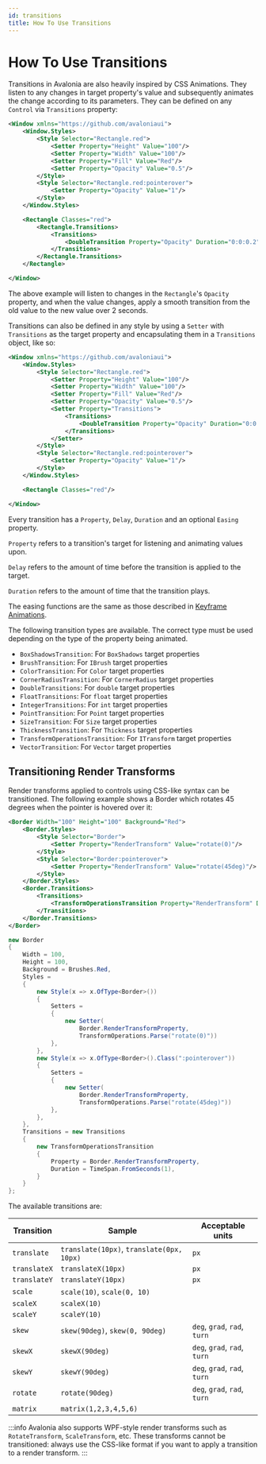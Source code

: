 ```yaml
---
id: transitions
title: How To Use Transitions
---
```



# How To Use Transitions

Transitions in Avalonia are also heavily inspired by CSS Animations. They listen to any changes in target property's value and subsequently animates the change according to its parameters. They can be defined on any `Control` via `Transitions` property:

```xml
<Window xmlns="https://github.com/avaloniaui">
    <Window.Styles>
        <Style Selector="Rectangle.red">
            <Setter Property="Height" Value="100"/>
            <Setter Property="Width" Value="100"/>
            <Setter Property="Fill" Value="Red"/>
            <Setter Property="Opacity" Value="0.5"/>
        </Style>
        <Style Selector="Rectangle.red:pointerover">
            <Setter Property="Opacity" Value="1"/>
        </Style>
    </Window.Styles>

    <Rectangle Classes="red">
        <Rectangle.Transitions>
            <Transitions>
                <DoubleTransition Property="Opacity" Duration="0:0:0.2"/>
            </Transitions>
        </Rectangle.Transitions>
    </Rectangle>

</Window>
```

The above example will listen to changes in the `Rectangle`'s `Opacity` property, and when the value changes, apply a smooth transition from the old value to the new value over 2 seconds.

Transitions can also be defined in any style by using a `Setter` with `Transitions` as the target property and encapsulating them in a `Transitions` object, like so:

```xml
<Window xmlns="https://github.com/avaloniaui">
    <Window.Styles>
        <Style Selector="Rectangle.red">
            <Setter Property="Height" Value="100"/>
            <Setter Property="Width" Value="100"/>
            <Setter Property="Fill" Value="Red"/>
            <Setter Property="Opacity" Value="0.5"/>
            <Setter Property="Transitions">
                <Transitions>
                    <DoubleTransition Property="Opacity" Duration="0:0:0.2"/>
                </Transitions>
            </Setter>
        </Style>
        <Style Selector="Rectangle.red:pointerover">
            <Setter Property="Opacity" Value="1"/>
        </Style>
    </Window.Styles>

    <Rectangle Classes="red"/>

</Window>
```

Every transition has a `Property`, `Delay`, `Duration` and an optional `Easing` property.

`Property` refers to a transition's target for listening and animating values upon.

`Delay` refers to the amount of time before the transition is applied to the target.

`Duration` refers to the amount of time that the transition plays.

The easing functions are the same as those described in [Keyframe Animations](./keyframe-animations#easings).

The following transition types are available. The correct type must be used depending on the type of the property being animated.

* `BoxShadowsTransition`: For `BoxShadows` target properties
* `BrushTransition`: For `IBrush` target properties
* `ColorTransition`: For `Color` target properties
* `CornerRadiusTransition`: For `CornerRadius` target properties
* `DoubleTransitions`: For `double` target properties
* `FloatTransitions`: For `float` target properties
* `IntegerTransitions`: For `int` target properties
* `PointTransition`: For `Point` target properties
* `SizeTransition`: For `Size` target properties
* `ThicknessTransition`: For `Thickness` target properties
* `TransformOperationsTransition`: For `ITransform` target properties
* `VectorTransition`: For `Vector` target properties

## Transitioning Render Transforms

Render transforms applied to controls using CSS-like syntax can be transitioned. The following example shows a Border which rotates 45 degrees when the pointer is hovered over it:

```xml title='XAML'
<Border Width="100" Height="100" Background="Red">
    <Border.Styles>
        <Style Selector="Border">
            <Setter Property="RenderTransform" Value="rotate(0)"/>
        </Style>
        <Style Selector="Border:pointerover">
            <Setter Property="RenderTransform" Value="rotate(45deg)"/>
        </Style>
    </Border.Styles>
    <Border.Transitions>
        <Transitions>
            <TransformOperationsTransition Property="RenderTransform" Duration="0:0:1"/>
        </Transitions>
    </Border.Transitions>
</Border>
```

```csharp title='C#'
new Border
{
    Width = 100,
    Height = 100,
    Background = Brushes.Red,
    Styles =
    {
        new Style(x => x.OfType<Border>())
        {
            Setters =
            {
                new Setter(
                    Border.RenderTransformProperty,
                    TransformOperations.Parse("rotate(0)"))
            },
        },
        new Style(x => x.OfType<Border>().Class(":pointerover"))
        {
            Setters =
            {
                new Setter(
                    Border.RenderTransformProperty,
                    TransformOperations.Parse("rotate(45deg)"))
            },
        },
    },
    Transitions = new Transitions
    {
        new TransformOperationsTransition
        {
            Property = Border.RenderTransformProperty,
            Duration = TimeSpan.FromSeconds(1),
        }
    }
};
```

The available transitions are:

| Transition   | Sample                                    | Acceptable units             |
| ------------ | ----------------------------------------- | ---------------------------- |
| `translate`  | `translate(10px)`, `translate(0px, 10px)` | `px`                         |
| `translateX` | `translateX(10px)`                        | `px`                         |
| `translateY` | `translateY(10px)`                        | `px`                         |
| `scale`      | `scale(10)`, `scale(0, 10)`               |                              |
| `scaleX`     | `scaleX(10)`                              |                              |
| `scaleY`     | `scaleY(10)`                              |                              |
| `skew`       | `skew(90deg)`, `skew(0, 90deg)`           | `deg`, `grad`, `rad`, `turn` |
| `skewX`      | `skewX(90deg)`                            | `deg`, `grad`, `rad`, `turn` |
| `skewY`      | `skewY(90deg)`                            | `deg`, `grad`, `rad`, `turn` |
| `rotate`     | `rotate(90deg)`                           | `deg`, `grad`, `rad`, `turn` |
| `matrix`     | `matrix(1,2,3,4,5,6)`                     |                              |

:::info
Avalonia also supports WPF-style render transforms such as `RotateTransform`, `ScaleTransform`, etc. These transforms cannot be transitioned: always use the CSS-like format if you want to apply a transition to a render transform.
:::
